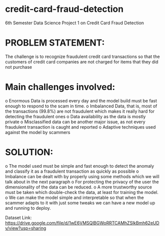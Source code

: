 # credit-card-fraud-detection
6th Semester Data Science Project 1 on Credit Card Fraud Detection

# PROBLEM STATEMENT:
The challenge is to recognize fraudulent credit card transactions so that the customers of credit card companies are not charged for items that they did not purchase

# Main challenges involved:
o	Enormous Data is processed every day and the model build must be fast enough to respond to the scam in time.
o	Imbalanced Data, that is, most of the transactions (99.8%) are not fraudulent which makes it really hard for detecting the fraudulent ones
o	Data availability as the data is mostly private
o	Misclassified data can be another major issue, as not every fraudulent transaction is caught and reported
o	Adaptive techniques used against the model by scammers

# SOLUTION:
o	The model used must be simple and fast enough to detect the anomaly and classify it as a fraudulent transaction as quickly as possible
o	Imbalance can be dealt with by properly using some methods which we will talk about in the next paragraph
o	For protecting the privacy of the user the dimensionality of the data can be reduced.
o	A more trustworthy source must be taken which double-check the data, at least for training the model.
o	We can make the model simple and interpretable so that when the scammer adapts to it with just some tweaks we can have a new model up and running to deploy.

Dataset Link: https://drive.google.com/file/d/1wE6VMSQlBGWoRRTCAMhZSlkBmh62eUDv/view?usp=sharing
